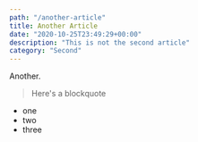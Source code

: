 ```yaml
---
path: "/another-article"
title: Another Article
date: "2020-10-25T23:49:29+00:00"
description: "This is not the second article"
category: "Second"
---
```


Another.

> Here's
> a
> blockquote

- one
- two
- three

